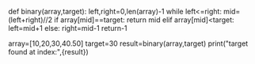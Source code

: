 def binary(array,target):
  left,right=0,len(array)-1
  while left<=right:
    mid=(left+right)//2
    if array[mid]==target:
       return mid
    elif array[mid]<target:
       left=mid+1
    else:
      right=mid-1
  return-1
  

array=[10,20,30,40.50]
target=30
result=binary(array,target)
print("target found at index:",{result})
